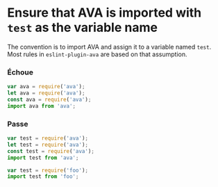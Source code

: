 # Ensure that AVA is imported with `test` as the variable name

The convention is to import AVA and assign it to a variable named `test`. Most rules in `eslint-plugin-ava` are based on that assumption.

### Échoue

```js
var ava = require('ava');
let ava = require('ava');
const ava = require('ava');
import ava from 'ava';
```

### Passe

```js
var test = require('ava');
let test = require('ava');
const test = require('ava');
import test from 'ava';

var test = require('foo');
import test from 'foo';
```
